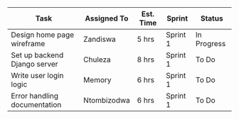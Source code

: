 | Task | Assigned To | Est. Time | Sprint | Status |
|-------------------------------|-------------|-----------|--------|------------|
| Design home page wireframe | Zandiswa | 5 hrs | Sprint 1 | In Progress |
| Set up backend Django server | Chuleza | 8 hrs | Sprint 1 | To Do |
| Write user login logic | Memory| 6 hrs | Sprint 1 | To Do |
| Error handling documentation| Ntombizodwa| 6 hrs | Sprint 1 | To Do |
